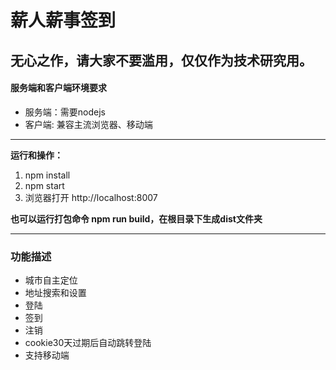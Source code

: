 # 薪人薪事签到
无心之作，请大家不要滥用，仅仅作为技术研究用。
---

#### 服务端和客户端环境要求
- 服务端：需要nodejs
- 客户端: 兼容主流浏览器、移动端

---

**运行和操作：**
1. npm install
2. npm start
3. 浏览器打开 http://localhost:8007

**也可以运行打包命令 npm run build，在根目录下生成dist文件夹**

---


### 功能描述

- 城市自主定位
- 地址搜索和设置
- 登陆
- 签到
- 注销
- cookie30天过期后自动跳转登陆
- 支持移动端

